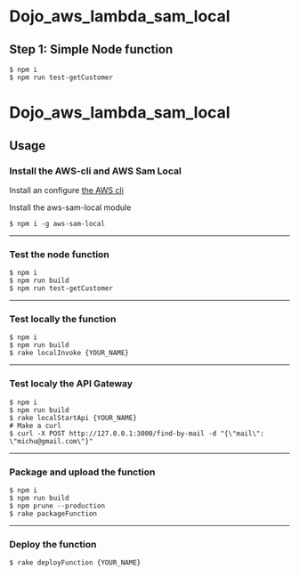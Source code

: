 # Dojo_aws_lambda_sam_local

## Step 1: Simple Node function

    $ npm i
    $ npm run test-getCustomer

# Dojo_aws_lambda_sam_local

## Usage

### Install the AWS-cli and AWS Sam Local

Install an configure [the AWS cli](https://docs.aws.amazon.com/lambda/latest/dg/setup-awscli.html)

Install the aws-sam-local module

    $ npm i -g aws-sam-local

--------------------------

### Test the node function

    $ npm i
    $ npm run build
    $ npm run test-getCustomer

--------------------------

### Test locally the function

    $ npm i
    $ npm run build
    $ rake localInvoke {YOUR_NAME}

--------------------------

### Test localy the API Gateway

    $ npm i
    $ npm run build
    $ rake localStartApi {YOUR_NAME}
    # Make a curl
    $ curl -X POST http://127.0.0.1:3000/find-by-mail -d "{\"mail\": \"michu@gmail.com\"}"

--------------------------

### Package and upload the function

    $ npm i
    $ npm run build
    $ npm prune --production
    $ rake packageFunction

--------------------------

### Deploy the function

    $ rake deployFunction {YOUR_NAME}


